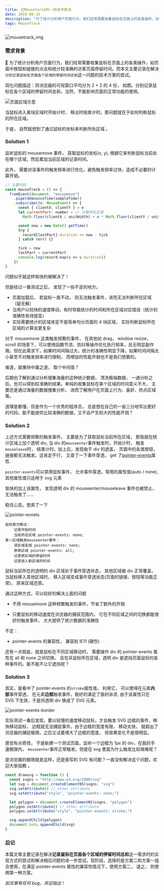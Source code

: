 ```yaml
---
title: 记Mousetarck的一些技术尝试
date: 2019-08-15
description: "为了统计分析用户页面行为，我们经常需要收集鼠标在页面上的各类操作，如页面中按钮和链接的点击和统计较准确的访客页面停留时间。而本文主要记录在解决分别记录鼠标在页面各个区域的停留时间总和这一问题的技术方案的尝试。"
tags: MouseTrack
---
```


![mousetrack_img](https://p5.ssl.qhimg.com/t01771478e667255d55.png)

### 需求背景

🚩 为了统计分析用户页面行为，我们经常需要收集鼠标在页面上的各类操作，如页面中按钮和链接的点击和统计较准确的访客页面停留时间。而本文主要记录在解决`分别记录鼠标在页面各个区域的停留时间总和`这一问题的技术方案的尝试。

简化问题描述：将浏览器的可视窗口平均分为 2 × 2 的 4 份， 如图。分别记录鼠标在各个区域的停留时间总和，当然，不能影响页面的正常功能的使用。

![页面区域示意](https://p5.ssl.qhimg.com/t01752acf18ecbe6aa7.png)

当鼠标进入某块区域时开始计时， 移出时结束计时。那问题就在于如何判断鼠标的所在区域。

于是， 自然就想到了通过鼠标的坐标来判断所处区域 。

### Solution 1

监听鼠标的 mousemove 事件， 获取鼠标的坐标(x, y), 根据它来判断鼠标当前处在哪个区域，然后累加当前区域的记录时间。

此外， 需要对该事件的触发频率进行优化，避免触发频率过快，造成不必要的计算开销。

```javascript
// 主要代码
const mouseTrack = () => {
  fromEvent(document, "mousemove")
    .pipe(debounceTime(sampleTime))
    .subscribe((e: MouseEvent) => {
      const { clientX, clientY } = e
      let currentPart: number = // 计算所在区域
        Math.floor(clientX / unitWidth) + n * Math.floor(clientY / unitHeight)

      const now = new Date().getTime()
      try {
        record[lastPart].duration += now - tick
      } catch (err) {}

      tick = now
      lastPart = currentPart
      console.log(record.map(v => v.duration))
    })
}
```

问题似乎就这样愉快的被解决了！

但是经过一番测试之后， 发现了一些不足的地方。

- 页面加载后， 若鼠标一直不动， 则无法触发事件，进而无法判断所在区域（疑无解）
- 当用户以较快的速度移动，有时导致统计的时间和所在区域对应错误（统计的准确性有待提高）
- 实际需要统计的区域肯定不是简单均分页面的 4 块区域， 实际判断鼠标所在区域的计算会更复杂

对于 mousemove 这类触发频繁的事件， 在其他如 drag， window resize， scroll 的场景下，可以使用函数节流、防抖等操作优化执行频率，且无明显副作用。但在此需求下，如果时间间隔过大，统计的准确性明显下降，如果时间间隔太小甚至不对触发频率进行限制， 而增加的性能开销也不是我们想要的。

难道，就秉持中庸之道， 取个中间值？

后期也了解到通过分析搜集海量的这种统计数据， 清洗极端数据， 一通分析之后，也可以得到较准确的结果。单纯的收集鼠标在某个区域的时间意义不大， 主要还是通过海量的数据搜集分析， 进而了解用户在页面上行为、喜好、热点区域等。

道理是都懂，但是作为一个优秀的程序员， 总是想在自己的一亩三分地写出更好的代码，能不能提供比较准确的数据，又不会产生较大的性能开销？

### Solution 2

上述方式需要频繁的触发事件， 主要是为了获取鼠标当前所在区域， 那我就在统计区域上加个透明 div, 当 div 的`mouseenter`事件触发时，开始计时， 触发`mouseleave`时， 结束计时。加上后，发现由于 div 的遮盖， 页面中的各类按钮，链接都无法触发。这肯定不行， 又查了一下事件穿透， get 了[pointer-events](https://www.w3.org/TR/SVG/interact.html#PointerEventsProperty)属性.

`pointer-events`可以禁用鼠标事件， 允许事件穿透，常用的属性值(auto / none), 其他属性值只适用于 svg 元素

愉快的加上该属性， 发现透明 div 的 mouseenter/mouseleave 事件也被禁止，无法触发了......

稳住心态，思索了一下

![pointer-evnets](https://p3.ssl.qhimg.com/t012d3f90a084507415.png)

```
鼠标首次移动：
	记录开始时间
	当前所在区域 pointer-events: none;
某一区域触发mouseenter事件：
	该区域变成 pointer-events: none;
	原来区域 pointer-events: all;
	记录原区域的停留时间
	记录进入新区域的时间
```

鼠标当前所在的透明的 div 区域处于事件穿透状态， 其他区域被 div 正常覆盖，当鼠标移入其他区域时， 移入区域变成事件穿透状态(页面的链接、按钮等功能正常)， 原来区域还原。

通过这种方式，可以较好的解决上面的问题

- 不用 mousemove 这种频繁触发的事件，节省了额外的开销

- 只要鼠标的移动速度在浏览器的捕获范围内， 它在不同区域之间的切换都能很好的触发事件， 大大提供了统计数据的准确性

不足：

- pointer-events 的兼容性， 兼容到 IE11 (硬伤)

还有一点瑕疵，就是鼠标在不同区域移动时， 需要操作 div 的 pointer-events 属性在 all 和 none 之间切换， 且在非鼠标所在区域，透明 div 是遮挡页面鼠标的各种事件的。能不能不让它遮挡呢？

### Solution 3

其实，是看中了 pointer-events 的`stroke`属性值， 利用它， 可以使得在元素**内部**事件穿透， 在元素**边框**触发事件，极好的满足了我的诉求, 由于该属性只在 SVG 下生效，于是将透明 div 换成了 SVG 元素。

![pointer-events-border](https://p0.ssl.qhimg.com/t01d62897a2fba37bbe.png)

实际测试一番后发现，要以较慢的速度移动鼠标，才会触发 SVG 边框的事件，稍快移动鼠标， 边框就无法捕捉事件。由于边框的宽度有限， 移动太快， 就超出了浏览器的捕捉极限。之后又试着增大了边框的宽度， 但效果变化不是很明显。

感觉有点奇怪， 于是新建一个测试页面，监听一个边框为 1px 的 div，在我的手速极限内， `mouseenter`事件正常触发。但是在 svg 里面为什么触发比较艰难呢？

是浏览器的极限就是这样，还是我写的 SVG 有问题？一直没有解决这个问题，欢迎大家指教 。

```javascript
const drawsvg = function () {
  const svgns = "http://www.w3.org/2000/svg"
  let svg = document.createElementNS(svgns, "svg")
  svg.setAttribute() // other attribute
  svg.setAttribute("style", "pointer-events: none;")

  let polygon = document.createElementNS(svgns, "polygon")
  polygon.setAttribute() // other attribute
  polygon.setAttribute("style", "pointer-events: stroke;")

  svg.appendChild(polygon)
  document.body.appendChild(svg)
}
```

### 后记

本篇文章主要记录在解决**记录鼠标在页面各个区域的停留时间总和**这一需求时的实现方式的尝试和解决相应问题的进一步尝试。现阶段，选择的是方案二和方案一组合使用，在满足 pointer-events 属性的兼容性情况下，使用方案二， 退之， 则使用第一种方案。

_如文章有任何 bug，欢迎指出_！
